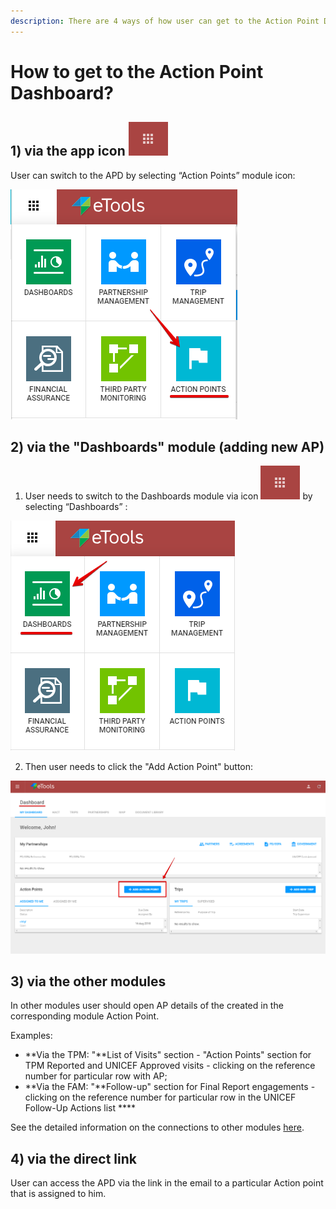 ```yaml
---
description: There are 4 ways of how user can get to the Action Point Dashboard.
---
```


# How to get to the Action Point Dashboard?

## **1\)**  via the app icon ![](../.gitbook/assets/4%20%283%29.png) 

User can switch to the APD by selecting “Action Points” module icon:

![Switch to Action Points](../.gitbook/assets/1%20%282%29.png)

## **2\)** via the "Dashboards" module \(adding new AP\)

1. User needs to switch to the Dashboards module via icon ![](../.gitbook/assets/4%20%282%29.png)  by selecting “Dashboards” :  

![Switch to Dashboards module](../.gitbook/assets/2%20%282%29.png)

2. Then user needs to click the "Add Action Point" button:

![Dashboard screen ](../.gitbook/assets/3%20%281%29.png)

## **3\)** via the other modules 

In other modules user should open AP details of the created in the corresponding module Action Point. 

Examples:

* **Via the TPM: "**List of Visits" section - "Action Points" section for TPM Reported and UNICEF Approved visits -  clicking on the reference number for particular row with AP;
* **Via the FAM: "**Follow-up" section for Final Report engagements - clicking on the reference number for particular row in the UNICEF Follow-Up Actions list  ****

See the detailed information on the connections to other modules [here](connections-to-other-modules/). 

## **4\) via the direct link**

User can access the APD via the link in the email to a particular Action point that is assigned to him.

  




